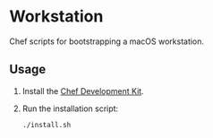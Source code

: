 # Workstation

Chef scripts for bootstrapping a macOS workstation.

## Usage

1. Install the [Chef Development Kit](https://downloads.chef.io/chefdk).
2. Run the installation script:

   ```sh
   ./install.sh
   ```
